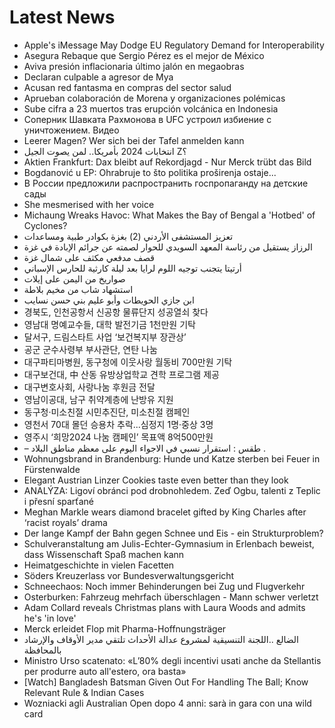 # Latest News
-  Apple's iMessage May Dodge EU Regulatory Demand for Interoperability
-  Asegura Rebaque que Sergio Pérez es el mejor de México
-  Aviva presión inflacionaria último jalón en megaobras
-  Declaran culpable a agresor de Mya
-  Acusan red fantasma en compras del sector salud
-  Aprueban colaboración de Morena y organizaciones polémicas
-  Sube cifra a 23 muertos tras erupción volcánica en Indonesia
-  Соперник Шавката Рахмонова в UFC устроил избиение с уничтожением. Видео
-  Leerer Magen? Wer sich bei der Tafel anmelden kann
-  انتخابات 2024 بأمريكا.. لمن يصوت الجيل Z؟
-  Aktien Frankfurt: Dax bleibt auf Rekordjagd - Nur Merck trübt das Bild
-  Bogdanović u EP: Ohrabruje to što politika proširenja ostaje...
-  В России предложили распространить госпропаганду на детские сады
-  She mesmerised with her voice
-  Michaung Wreaks Havoc: What Makes the Bay of Bengal a 'Hotbed' of Cyclones?
-  تعزيز المستشفى الأردني (2) بغزة بكوادر طبية ومساعدات
-  الرزاز يستقيل من رئاسة المعهد السويدي للحوار لصمته عن جرائم الإبادة في غزة
-  قصف مدفعي مكثف على شمال غزة
-  أرتيتا يتجنب توجيه اللوم لرايا بعد ليلة كارثية للحارس الإسباني
-  صواريخ من اليمن على إيلات
-  استشهاد شاب من مخيم بلاطة
-  ابن جازي الحويطات وأبو عليم بني حسن نسايب
-  경북도, 인천공항서 신공항 물류단지 성공열쇠 찾다
-  영남대 명예교수들, 대학 발전기금 1천만원 기탁
-  달서구, 드림스타트 사업 ‘보건복지부 장관상’
-  공군 군수사령부 부사관단, 연탄 나눔
-  대구파티마병원, 동구청에 이웃사랑 월동비 700만원 기탁
-  대구보건대, 中 산동 유방상업학교 견학 프로그램 제공
-  대구변호사회, 사랑나눔 후원금 전달
-  영남이공대, 남구 취약계층에 난방유 지원
-  동구청·미소친절 시민추진단, 미소친절 캠페인
-  영천서 70대 몰던 승용차 추락...심정지 1명·중상 3명
-  영주시 ‘희망2024 나눔 캠페인’ 목표액 8억500만원
-  – طقس : استقرار نسبي في الاجواء اليوم على معظم مناطق البلاد .
-  Wohnungsbrand in Brandenburg: Hunde und Katze sterben bei Feuer in Fürstenwalde
-  Elegant Austrian Linzer Cookies taste even better than they look
-  ANALÝZA: Ligoví obránci pod drobnohledem. Zeď Ogbu, talenti z Teplic i přesní sparťané
-  Meghan Markle wears diamond bracelet gifted by King Charles after ‘racist royals’ drama
-  Der lange Kampf der Bahn gegen Schnee und Eis - ein Strukturproblem?
-  Schulveranstaltung am Julis-Echter-Gymnasium in Erlenbach beweist, dass Wissenschaft Spaß machen kann
-  Heimatgeschichte in vielen Facetten
-  Söders Kreuzerlass vor Bundesverwaltungsgericht
-  Schneechaos: Noch immer Behinderungen bei Zug und Flugverkehr
-  Osterburken: Fahrzeug mehrfach überschlagen - Mann schwer verletzt
-  Adam Collard reveals Christmas plans with Laura Woods and admits he's 'in love'
-  Merck erleidet Flop mit Pharma-Hoffnungsträger
-  الضالع ..اللجنة التنسيقية لمشروع عدالة الأحداث تلتقي مدير الأوقاف والإرشاد بالمحافظة
-  Ministro Urso scatenato: «L’80% degli incentivi usati anche da Stellantis per produrre auto all'estero, ora basta»
-  [Watch] Bangladesh Batsman Given Out For Handling The Ball; Know Relevant Rule & Indian Cases
-  Wozniacki agli Australian Open dopo 4 anni: sarà in gara con una wild card
